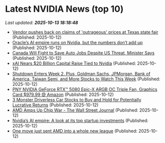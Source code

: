 # Latest NVIDIA News (top 10)
_Last updated: **2025-10-13 18:18:48**_

- [Vendor pushes back on claims of 'outrageous' prices at Texas state fair](https://biztoc.com/x/9befde9b809b0bf3) (Published: 2025-10-12)
- [Oracle’s AI empire runs on Nvidia, but the numbers don’t add up](https://biztoc.com/x/91a2f3a8f0466938) (Published: 2025-10-12)
- [Canada Will Fight to Save Auto Jobs Despite US Threat, Minister Says](https://biztoc.com/x/060f69b8ad272239) (Published: 2025-10-12)
- [xAI Nears $20 Billion Capital Raise Tied to Nvidia](https://biztoc.com/x/deed9abff64dcdf1) (Published: 2025-10-12)
- [Shutdown Enters Week 2. Plus, Goldman Sachs, JPMorgan, Bank of America, Taiwan Semi, and More Stocks to Watch This Week](https://biztoc.com/x/7a876d5ada7a529f) (Published: 2025-10-12)
- [PNY NVIDIA GeForce RTX™ 5080 Epic-X ARGB OC Triple Fan, Graphics Card $979.99 @ Amazon](https://slickdeals.net/f/18693784-pny-nvidia-geforce-rtx-5080-epic-x-argb-oc-triple-fan-graphics-card-979-99-amazon) (Published: 2025-10-12)
- [3 Monster Driverless Car Stocks to Buy and Hold for Potentially Lucrative Returns](https://biztoc.com/x/66d2caf0f10d4435) (Published: 2025-10-12)
- [AMD Amps Up Chip War - The Wall Street Journal](https://slashdot.org/firehose.pl?op=view&amp;id=179763478) (Published: 2025-10-12)
- [Nvidia’s AI empire: A look at its top startup investments](https://biztoc.com/x/cdee026c19e57e8c) (Published: 2025-10-12)
- [One move just sent AMD into a whole new league](https://www.thestreet.com/technology/one-move-just-sent-amd-into-a-whole-new-league) (Published: 2025-10-12)
